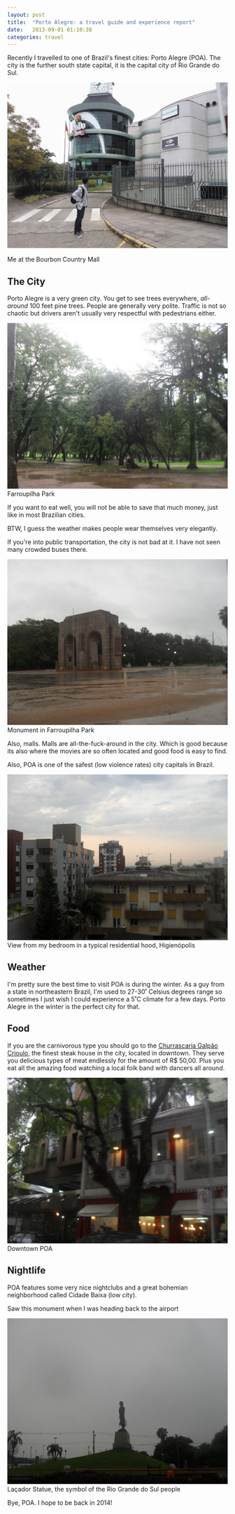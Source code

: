 ```yaml
---
layout: post
title:  "Porto Alegre: a travel guide and experience report"
date:   2013-09-01 01:10:38
categories: travel
---
```


<span class="drops">R</span>ecently I travelled to one of Brazil's finest cities: Porto Alegre (POA). The city is the further south state capital, it is the capital city of Rio Grande do Sul.

![Rodrigo Alves, Porto Alegre. August 22, 2013](/images/poa/WP_000115.jpg "Rodrigo Alves, Porto Alegre. August 22, 2013")

<span class="picture-legend">Me at the Bourbon Country Mall</span>

## The City

Porto Alegre is a very green city. You get to see trees everywhere, _all-around_ 100 feet pine trees. People are generally very polite. Traffic is not so chaotic but drivers aren't usually very respectful with pedestrians either.

![Farroupilha Park](/images/poa/SDC14241.JPG "Farroupilha Park")
<span class="picture-legend">Farroupilha Park</span>

If you want to eat well, you will not be able to save that much money, just like in most Brazilian cities.

BTW, I guess the weather makes people wear themselves very elegantly.

If you're into public transportation, the city is not bad at it. I have not seen many crowded buses there.

![Monument in Farroupilha Park](/images/poa/SDC14243.JPG "Monument in Farroupilha Park")
<span class="picture-legend">Monument in Farroupilha Park</span>

Also, malls. Malls are all-the-fuck-around in the city. Which is good because its also where the movies are so often located and good food is easy to find.

Also, POA is one of the safest (low violence rates) city capitals in Brazil.

![bedroom in Higienópolis](/images/poa/SDC14191.JPG "bedroom in Higienópolis")
<span class="picture-legend">View from my bedroom in a typical residential hood, Higienópolis</span>

## Weather

I'm pretty sure the best time to visit POA is during the winter. As a guy from a state in northeastern Brazil, I'm used to 27-30˚ Celsius degrees range so sometimes I just wish I could experience a 5˚C climate for a few days. Porto Alegre in the winter is the perfect city for that.

## Food

If you are the carnivorous type you should go to the [Churrascaria Galpão Crioulo], the finest steak house in the city, located in downtown. They serve you delicious types of meat endlessly for the amount of R$ 50,00. Plus you eat all the amazing food watching a local folk band with dancers all around.

![Downtown POA](/images/poa/SDC14215.JPG "Downtown POA")
<span class="picture-legend">Downtown POA</span>

## Nightlife

POA features some very nice nightclubs and a great bohemian neighborhood called Cidade Baixa (low city).

Saw this monument when I was heading back to the airport

![Laçador Statue in POA](/images/poa/SDC14248.JPG "Laçador Statue in POA")
<span class="picture-legend">Laçador Statue, the symbol of the Rio Grande do Sul people</span>

Bye, POA. I hope to be back in 2014!

[Churrascaria Galpão Crioulo]: http://www.churrascariagalpaocrioulo.com.br/en
